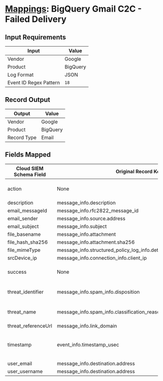 # [Mappings](README.md): BigQuery Gmail C2C - Failed Delivery

## Input Requirements

|Input|Value|
|-----|-----|
|Vendor|Google|
|Product|BigQuery|
|Log Format|JSON|
|Event ID Regex Pattern|`18`|

## Record Output

|Output|Value|
|------|-----|
|Vendor|Google|
|Product|BigQuery|
|Record Type|Email|

## Fields Mapped

|Cloud SIEM Schema Field|Original Record Key|Notes|
|-----------------------|-------------------|-----|
|action|None|The static text `Failed Delivery` is populated in this schema field.|
|description|message_info.description||
|email_messageId|message_info.rfc2822_message_id||
|email_sender|message_info.source.address||
|email_subject|message_info.subject||
|file_basename|message_info.attachment||
|file_hash_sha256|message_info.attachment.sha256||
|file_mimeType|message_info.structured_policy_log_info.detected_file_types.mime_type||
|srcDevice_ip|message_info.connection_info.client_ip||
|success|None|The static text `false` is populated in this schema field.|
|threat_identifier|message_info.spam_info.disposition|This is a lookup field. More info to come in the catalog later...|
|threat_name|message_info.spam_info.classification_reason|This is a lookup field. More info to come in the catalog later...|
|threat_referenceUrl|message_info.link_domain||
|timestamp|event_info.timestamp_usec|We expect the orginal record value of `event_info.timestamp_usec` is in the format `yyyy-MM-dd'T'HH:mm:ss.SSSZ`|
|user_email|message_info.destination.address||
|user_username|message_info.destination.address||

